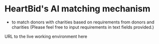 # HeartBid's AI matching mechanism
  - to match donors with charities based on requirements from donors and charities
(Please feel free to input requirements in text fields provided.)

URL to the live working environment here

